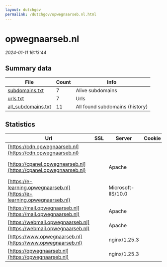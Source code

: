 ```yaml
---
layout: dutchgov
permalink: /dutchgov/opwegnaarseb.nl.html
---
```



# opwegnaarseb.nl
*2024-01-11 16:13:44*
## Summary data


| File       | Count | Info |
|------------|-------|------|
|[subdomains.txt](/data/opwegnaarseb.nl/subdomains.txt)|7|Alive subdomains|
|[urls.txt](/data/opwegnaarseb.nl/urls.txt)|7|Urls|
|[all_subdomains.txt](/data/opwegnaarseb.nl/all_subdomains.txt)|11|All found subdomains (history)|


## Statistics


| Url | SSL | Server | Cookie | HSTS | CSP | XFO | XXP | RP | Tech |Title |
|------------|-------|------|------|------|------|------|------|------|------|------|
|[https://cdn.opwegnaarseb.nl](https://cdn.opwegnaarseb.nl)| || | | | | | :white_check_mark: |Azure Azure Front Door||
|[https://cpanel.opwegnaarseb.nl](https://cpanel.opwegnaarseb.nl)| |Apache| | | | | | :white_check_mark: |Apache HTTP Server cPanel|cPanel Login|
|[https://e-learning.opwegnaarseb.nl](https://e-learning.opwegnaarseb.nl)| |Microsoft-IIS/10.0| | | | | | :white_check_mark: |IIS:10.0 Windows Server|403 - Forbidden:...|
|[https://mail.opwegnaarseb.nl](https://mail.opwegnaarseb.nl)| |Apache| | | | | | :white_check_mark: |Apache HTTP Server|Index of /|
|[https://webmail.opwegnaarseb.nl](https://webmail.opwegnaarseb.nl)| |Apache| | | | | | :white_check_mark: |Apache HTTP Server|Webmail Login|
|[https://www.opwegnaarseb.nl](https://www.opwegnaarseb.nl)| |nginx/1.25.3| |:white_check_mark: | | | | :white_check_mark: |HSTS Nginx:1.25.3|SEB|
|[https://opwegnaarseb.nl](https://opwegnaarseb.nl)| |nginx/1.25.3| |:white_check_mark: | | | | :white_check_mark: |HSTS Nginx:1.25.3|SEB|